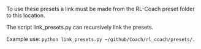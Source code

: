 To use these presets a link must be made from the RL-Coach preset folder to this location.

The script link_presets.py can recursively link the presets.

Example use:
`python link_presets.py ~/github/Coach/rl_coach/presets/.`